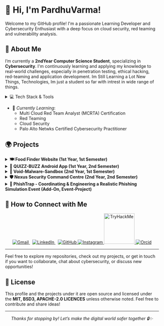# 👋 Hi, I'm PardhuVarma!

Welcome to my GitHub profile! I'm a passionate Learning Developer and Cybersecurity Enthusiast with a deep focus on cloud security, red teaming and vulnerability analysis.
## 🚀 About Me

I’m currently a **2ndYear Computer Science Student**, specializing in **Cybersecurity**. I'm continuously learning and applying my knowledge to real-world challenges, especially in penetration testing, ethical hacking, red-teaming and application development. Im Still Learning a Lot New Things, Technologies, Im just a student so far with intrest in wide range of things. 

<details>
<summary>💻 Tech Stack & Tools</summary>

- **Languages & Frameworks**  
  ![Python](https://img.shields.io/badge/-Python-3670A0?logo=python&style=flat-square)
  ![JavaScript](https://img.shields.io/badge/-JavaScript-F7DF1E?logo=javascript&style=flat-square)
  ![TypeScript](https://img.shields.io/badge/-TypeScript-3178C6?logo=typescript&style=flat-square)
  ![Node.js](https://img.shields.io/badge/-Node.js-339933?logo=node.js&style=flat-square)
  ![Next.js](https://img.shields.io/badge/-Next.js-000000?logo=next.js&style=flat-square)
  ![Java](https://img.shields.io/badge/-Java-007396?logo=java&style=flat-square)
  ![Kotlin](https://img.shields.io/badge/-Kotlin-0095D5?logo=kotlin&style=flat-square)
  ![Go](https://img.shields.io/badge/-Go-00ADD8?logo=go&style=flat-square)
  ![C++](https://img.shields.io/badge/-C++-00599C?logo=c%2B%2B&style=flat-square)

- **Web & Mobile**  
  ![HTML5](https://img.shields.io/badge/-HTML5-E34F26?logo=html5&style=flat-square)
  ![CSS3](https://img.shields.io/badge/-CSS3-1572B6?logo=css3&style=flat-square)
  ![Android](https://img.shields.io/badge/-Android-3DDC84?logo=android&style=flat-square)

- **Databases & ORMs**  
  ![MongoDB](https://img.shields.io/badge/-MongoDB-47A248?logo=mongodb&style=flat-square)
  ![PostgreSQL](https://img.shields.io/badge/-PostgreSQL-316192?logo=postgresql&style=flat-square)
  ![Prisma](https://img.shields.io/badge/-Prisma-2D3748?logo=prisma&style=flat-square)

- **Dev & Sec Tools**  
  ![Docker](https://img.shields.io/badge/-Docker-2496ED?logo=docker&style=flat-square)
  ![Kubernetes](https://img.shields.io/badge/-Kubernetes-326CE5?logo=kubernetes&style=flat-square)
  ![Git](https://img.shields.io/badge/-Git-F05032?logo=git&style=flat-square)
  ![VS Code](https://img.shields.io/badge/-VS%20Code-007ACC?logo=visual-studio-code&style=flat-square)
  ![Android Studio](https://img.shields.io/badge/-Android%20Studio-3DDC84?logo=android-studio&style=flat-square)
  ![Burp Suite](https://img.shields.io/badge/-Burp%20Suite-FF5C00?logo=portswigger&style=flat-square)
  ![Metasploit](https://img.shields.io/badge/-Metasploit-6A2C70?logo=metasploit&style=flat-square)
  ![Kali Linux](https://img.shields.io/badge/-Kali%20Linux-557C94?logo=kali-linux&style=flat-square)
</details>

- 🌱 *Currently Learning*:
  - Multi Cloud Red Team Analyst (MCRTA) Certification
  - Red Teaming 
  - Cloud Security 
  - Palo Alto Netwks Certified Cybersecurity Practitioner 

## 🌍 Projects

<details>
  <summary><strong>🍽️ Food Finder Website (1st Year, 1st Semester)</strong></summary>

  - **📌 Purpose**: The Food Finder Website helps users discover food options based on location, cuisine, and other preferences. It is designed to make finding food easier and faster.
  - **🛠️ Tech Stack**: HTML, CSS, JavaScript
  - **🎯 Target Audience**: Foodies, people looking for nearby restaurants, users interested in food delivery options
  - **🔗 GitHub Repo**: [Food-Finder Website](https://github.com/PardhuSreeRushiVarma20060119/Food-Finder-Website)

</details>

<details>
  <summary><strong>📱 QUIZZ-BUZZ Android App (1st Year, 2nd Semester)</strong></summary>

  - **📌 Purpose**: QUIZZ-BUZZ is an interactive mobile application designed to engage users with quizzes on various topics. Users can challenge their knowledge and learn new things in a fun and engaging way.
  - **🛠️ Tech Stack**: Android Development, Java/Kotlin (for native Android app development), XML (for UI Design), MongoDB (Database)
  - **🎯 Target Audience**: Quiz enthusiasts, Learners, and educators
  - **🔗 GitHub Repo**: [QUIZZ-BUZZ Android App](https://github.com/PardhuSreeRushiVarma20060119/QUIZZ-BUZZ-Android-App-)

</details>

<details>
  <summary><strong>🧪 Void-Malware-Sandbox (2nd Year, 1st Semester)</strong></summary>

  - **📌 Purpose**: A sandbox environment designed for analyzing and studying malware behavior.
  - **🛠️ Tech Stack**: Android Development, Java/Kotlin
  - **🎯 Target Audience**: Cybersecurity professionals, researchers, and students interested in malware analysis
  - **🔗 GitHub Repo**: [Void-Malware-Sandbox GitHub](https://github.com/PardhuSreeRushiVarma20060119/Void-Malware-Sandbox)

</details>

<details>
  <summary><strong>🛡️ Nexus Security Command Centre (2nd Year, 2nd Semester)</strong></summary>

  - **📌 Purpose**: A comprehensive web-based platform for enhancing cybersecurity management and threat detection.
  - **🛠️ Tech Stack**: Next.js 14.1.0, TypeScript, PostgreSQL, Prisma ORM, VirusTotal API, Tremor, Recharts
  - **🎯 Target Audience**: Cybersecurity professionals, researchers, organizations, and students seeking advanced vulnerability management and threat analysis
  - **🔗 GitHub Repo**: [The-Nexus-Security](https://github.com/PardhuSreeRushiVarma20060119/The-Nexus-Security)

</details>

<details>
  <summary><strong>🎣 PhishTrap - Coordinating & Engineering a Realistic Phishing Simulation Event (Add-On, Event-Project)</strong></summary>

  - **📌 Purpose**: An Immersive Phishing Simulation Challenge where participants took on the role of adversaries to ethically breach human-layer defenses through advanced phishing tactics and social engineering techniques.
  - **🛠️ Tech Stack**: Kali Linux CLI, Python, Flask, Ngrok
  - **🎯 Target Audience**: Students having fun with learning and doing phishing challenges
  - **🔗 GitHub Repo**: [The-PhishTrap](https://github.com/PardhuSreeRushiVarma20060119/PhishTrap.git)

</details>


## 💬 How to Connect with Me
<!-- Social / Contact -->
<p align="center">
  <a href="mailto:pardhusreerushivarma@gmail.com">
    <img src="https://github.com/user-attachments/assets/82986961-5723-4a41-bc12-b7a7263a48a1" alt="Gmail" />
  </a>
  &nbsp;
  <a href="https://www.linkedin.com/in/pardhu-sri-rushi-varma-konduru-696886279">
    <img src="https://github.com/user-attachments/assets/58a0a278-1591-4da0-9494-9f50a78493df" alt="LinkedIn" />
  </a>
  &nbsp;
  <a href="https://github.com/PardhuSreeRushiVarma20060119">
    <img src="https://github.com/user-attachments/assets/0a5526f5-7959-41cc-a9a1-31524bbc88bc" alt="GitHub" />
  </a>
  <a>
  <a href="https://www.instagram.com/pardhu.varma_x/">
    <img src="https://github.com/user-attachments/assets/5746417b-8751-436a-810b-02da02b7e2e1" alt="Instagram" />
  </a>  
  <a>
  <a href="https://tryhackme.com/p/ZenRage">
    <img src="https://github.com/user-attachments/assets/e15eecfe-cb22-4b42-9e18-941681d5e3d7" alt="TryHackMe" height="100" />
  </a>
  <a>
  <a href="https://orcid.org/0009-0005-3251-9944">
    <img src="https://github.com/user-attachments/assets/e67da3dc-1774-44c7-8b9c-f80cf7253efc" alt="Orcid" />
  </a>
</p>

---
Feel free to explore my repositories, check out my projects, or get in touch if you want to collaborate, chat about cybersecurity, or discuss new opportunities!

## 📄 License
This profile and the projects under it are open source and licensed under the **MIT, BSD3, APACHE-2.0 LICENCES** unless otherwise noted. Feel free to contribute and share ideas!

---

<p align="center">
  <em>Thanks for stopping by! Let’s make the digital world safer together 🔒✨</em>
</p>

